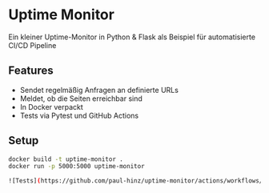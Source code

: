 # Uptime Monitor

Ein kleiner Uptime-Monitor in Python & Flask als Beispiel für automatisierte CI/CD Pipeline

## Features

- Sendet regelmäßig Anfragen an definierte URLs
- Meldet, ob die Seiten erreichbar sind
- In Docker verpackt
- Tests via Pytest und GitHub Actions

## Setup

```bash
docker build -t uptime-monitor .
docker run -p 5000:5000 uptime-monitor

![Tests](https://github.com/paul-hinz/uptime-monitor/actions/workflows/test.yml/badge.svg)